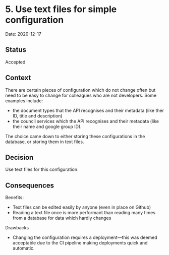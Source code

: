 # 5. Use text files for simple configuration

Date: 2020-12-17

## Status

Accepted

## Context

There are certain pieces of configuration which do not change often but need to be easy to change for colleagues who are not developers. Some examples include:
- the document types that the API recognises and their metadata (like ther ID, title and description)
- the council services which the API recognises and their metadata (like their name and google group ID).

The choice came down to either storing these configurations in the database, or storing them in text files.

## Decision

Use text files for this configuration.

## Consequences

Benefits:
- Text files can be edited easily by anyone (even in place on Github)
- Reading a text file once is more performant than reading many times from a database for data which hardly changes

Drawbacks
- Changing the configuration requires a deployment—this was deemed acceptable due to the CI pipeline making deployments quick and automatic.
